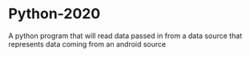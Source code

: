 # Python-2020
A python program that will read data passed in from a data source that represents data coming from an android source
